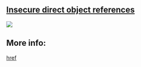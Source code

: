 ## [Insecure direct object references](https://portswigger.net/web-security/access-control/lab-insecure-direct-object-references)

![](https://github.com/nu11secur1ty/PortSwigger-Web-Security-Academy/blob/main/Access-control-vulnerabilities/Insecure-direct-object-references/Docs/Screenshot%202022-05-23%20123239.png)


## More info:
[href](https://www.nu11secur1ty.com/2022/05/insecure-direct-object-references.html)
